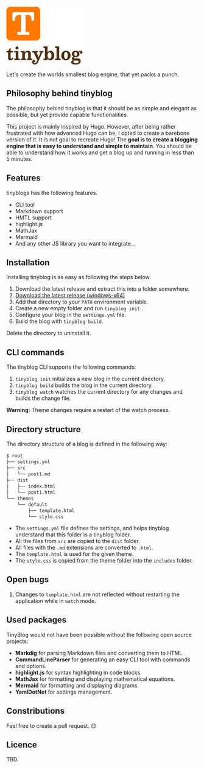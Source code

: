 ![Logo](logo/github-logo.png)

Let's create the worlds smallest blog engine, that yet packs a punch.

## Philosophy behind tinyblog

The philosophy behind tinyblog is that it should be as simple and elegant as possible, but yet provide capable functionalities.

This project is mainly inspired by Hugo. However, after being rather frustrated with how advanced Hugo can be, I opted to create a barebone version of it. It is not goal to recreate Hugo! The **goal is to create a blogging engine that is easy to understand and simple to maintain**. You should be able to understand how it works and get a blog up and running in less than 5 minutes.

## Features

tinyblogs has the following features.

 * CLI tool
 * Markdown support
 * HMTL support
 * highlight.js
 * MathJax
 * Mermaid
 * And any other JS library you want to integrate...

## Installation

Installing tinyblog is as easy as following the steps below.



 1. Download the latest release and extract this into a folder somewhere.
   2. [Download the latest release (windows-x64)](https://github.com/darkeclipz/tinyblog/releases/download/release-2.0.0/tinyblog-2.0.0.zip)
 3. Add that directory to your `PATH` environment variable.
 4. Create a new empty folder and run `tinyblog init` .
 5. Configure your blog in the `settings.yml` file.
 6. Build the blog with `tinyblog build`.
   
Delete the directory to uninstall it.

## CLI commands

The tinyblog CLI supports the following commands:

 1. `tinyblog init` initializes a new blog in the current directory.
 2. `tinyblog build` builds the blog in the current directory.
 3. `tinyblog watch` watches the current directory for any changes and builds the change file.

**Warning:** Theme changes require a restart of the watch process.

## Directory structure

The directory structure of a blog is defined in the following way:

```text
$ root
├── settings.yml
├── src
│   └── post1.md
├── dist
│   ├── index.html
│   └── post1.html
└── themes
    └── default
        ├── template.html
        └── style.css
```

 * The `settings.yml` file defines the settings, and helps tinyblog understand that this folder is a tinyblog folder.
 * All the files from `src` are copied to the `dist` folder.
 * All files with the `.md` extensions are converted to `.html`.
 * The `template.html` is used for the given theme.
 * The `style.css` is copied from the theme folder into the `includes` folder.

## Open bugs

  1. Changes to `template.html` are not reflected without restarting the application while in `watch` mode.

## Used packages

TinyBlog would not have been possible without the following open source projects:
 
 * **Markdig** for parsing Markdown files and converting them to HTML.
 * **CommandLineParser** for generating an easy CLI tool with commands and options.
 * **highlight.js** for syntax highlighting in code blocks.
 * **MathJax** for formatting and displaying mathematical equations.
 * **Mermaid** for formatting and displaying diagrams.
 * **YamlDotNet** for settings management.

## Constributions

Feel free to create a pull request. 😊

## Licence

TBD.
